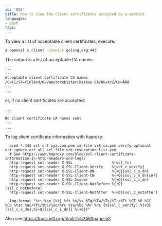 ```yaml
---
id: '859'
title: How to view the client certificates accepted by a website
languages:
- bash
tags:
---
```

To view a list of acceptable client certificates, execute:

```bash
$ openssl s_client -connect golang.org:443
```

The output is a list of acceptable CA names:
```bash
... 
---
Acceptable client certificate CA names
/C=FI/ST=Finland/O=Vaestorekisterikeskus CA/OU=XYZ/CN=ÅÄÖ
---
... 
```

or, if no client certificates are accepted:

```bash
... 
---
No client certificate CA names sent
---
... 
```

To log client certificate information with haproxy:

```
  bind *:443 ssl crt xyz.com.pem ca-file vrk-ca.pem verify optional crt-ignore-err all crl-file vrk-revocation-list.pem
  # See https://www.haproxy.com/blog/ssl-client-certificate-information-in-http-headers-and-logs/
  http-request set-header X-SSL                  %[ssl_fc]
  http-request set-header X-SSL-Client-Verify    %[ssl_c_verify]
  http-request set-header X-SSL-Client-DN        %{+Q}[ssl_c_s_dn]
  http-request set-header X-SSL-Client-CN        %{+Q}[ssl_c_s_dn(cn)]
  http-request set-header X-SSL-Issuer           %{+Q}[ssl_c_i_dn]
  http-request set-header X-SSL-Client-NotBefore %{+Q}[ssl_c_notbefore]
  http-request set-header X-SSL-Client-NotAfter  %{+Q}[ssl_c_notafter]

  log-format "%ci:%cp [%t] %ft %b/%s %Tq/%Tw/%Tc/%Tr/%Tt %ST %B %CC %CS %tsc %ac/%fc/%bc/%sc/%rc %sq/%bq %hr %hs {%[ssl_c_verify],%{+Q}[ssl_c_s_dn],%{+Q}[ssl_c_i_dn]} %{+Q}r"
```

Also see https://tools.ietf.org/html/rfc5246#page-53
